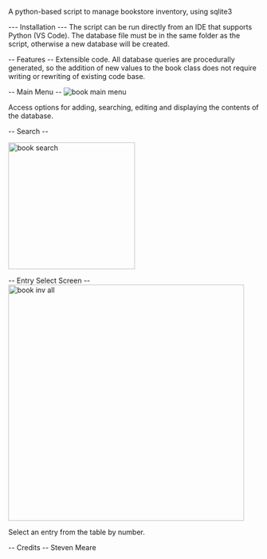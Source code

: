 A python-based script to manage bookstore inventory, using sqlite3

--- Installation ---
The script can be run directly from an IDE that supports Python (VS Code).
The database file must be in the same folder as the script, otherwise a new database will be created.

-- Features -- 
Extensible code. All database queries are procedurally generated, so the addition of new values to the book class does
not require writing or rewriting of existing code base. 

-- Main Menu --
![book main menu](https://github.com/stevenmeare/eBookstore/assets/68360712/3475ca90-4b10-4f99-adf1-93400991d362)

Access options for adding, searching, editing and displaying the contents of the database.

-- Search -- 

<img width="254" alt="book search" src="https://github.com/stevenmeare/eBookstore/assets/68360712/e24e3920-1441-4ccd-9874-43bdd32d914a">


-- Entry Select Screen --
<img width="473" alt="book inv all" src="https://github.com/stevenmeare/eBookstore/assets/68360712/0e1ee980-bb57-4259-b717-9cccf00274b3">

Select an entry from the table by number.


-- Credits -- 
Steven Meare



